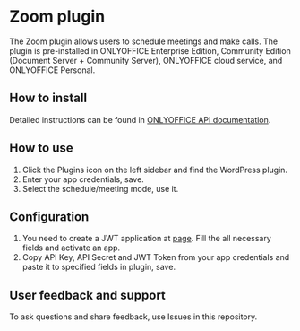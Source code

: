 # Zoom plugin

The Zoom plugin allows users to schedule meetings and make calls.
The plugin is pre-installed in ONLYOFFICE Enterprise Edition, Community Edition (Document Server + Community Server), ONLYOFFICE cloud service, and ONLYOFFICE Personal.

## How to install

Detailed instructions can be found in [ONLYOFFICE API documentation](https://api.onlyoffice.com/plugin/installation).

## How to use

1. Click the Plugins icon on the left sidebar and find the WordPress plugin.
2. Enter your app credentials, save.
3. Select the schedule/meeting mode, use it.

## Configuration

1. You need to create a JWT application at [page](https://marketplace.zoom.us/develop/create). Fill the all necessary fields and activate an app.
2. Copy API Key, API Secret and JWT Token from your app credentials and paste it to specified fields in plugin, save.

## User feedback and support

To ask questions and share feedback, use Issues in this repository.
